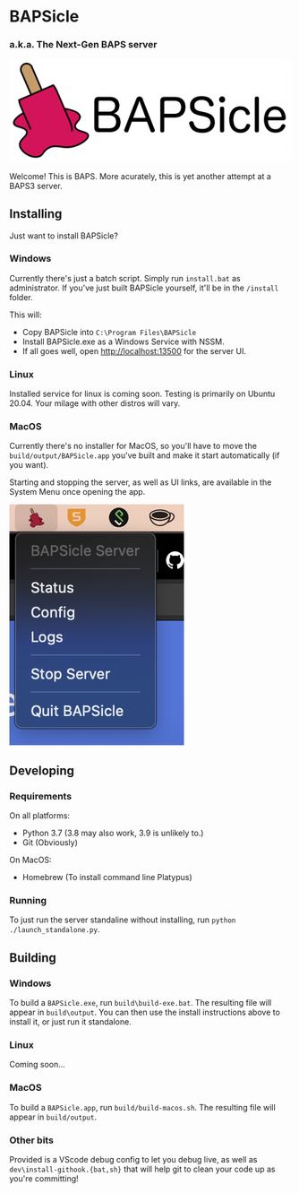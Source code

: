 # BAPSicle
### a.k.a. The Next-Gen BAPS server

!["BAPSicle logo, a pink melting ice lolly."](docs/images/logo.png "BAPSicle Logo")

Welcome! This is BAPS. More acurately, this is yet another attempt at a BAPS3 server.

## Installing

Just want to install BAPSicle?

### Windows

Currently there's just a batch script. Simply run ``install.bat`` as administrator. If you've just built BAPSicle yourself, it'll be in the ``/install`` folder.

This will:
* Copy BAPSicle into ``C:\Program Files\BAPSicle``
* Install BAPSicle.exe as a Windows Service with NSSM.
* If all goes well, open [http://localhost:13500](localhost:13500) for the server UI.

### Linux

Installed service for linux is coming soon. Testing is primarily on Ubuntu 20.04. Your milage with other distros will vary.

### MacOS

Currently there's no installer for MacOS, so you'll have to move the ``build/output/BAPSicle.app`` you've built and make it start automatically (if you want).

Starting and stopping the server, as well as UI links, are available in the System Menu once opening the app.

!["BAPSicle in the MacOS System Menu"](docs/images/system-menu.png "System Menu")

## Developing

### Requirements

On all platforms:
* Python 3.7 (3.8 may also work, 3.9 is unlikely to.)
* Git (Obviously)

On MacOS:
* Homebrew (To install command line Platypus)

### Running
To just run the server standaline without installing, run ``python ./launch_standalone.py``.

## Building

### Windows

To build a ``BAPSicle.exe``, run ``build\build-exe.bat``. The resulting file will appear in ``build\output``. You can then use the install instructions above to install it, or just run it standalone.

### Linux

Coming soon...

### MacOS

To build a ``BAPSicle.app``, run ``build/build-macos.sh``. The resulting file will appear in ``build/output``.

### Other bits

Provided is a VScode debug config to let you debug live, as well as ``dev\install-githook.{bat,sh}`` that will help git to clean your code up as you're committing!
